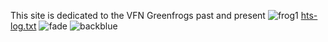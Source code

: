 This site is dedicated to the VFN Greenfrogs past and present
![frog1](https://github.com/user-attachments/assets/56d4bffc-5901-46de-ae13-aea70ac4c8c0)
[hts-log.txt](https://github.com/user-attachments/files/19446236/hts-log.txt)
![fade](https://github.com/user-attachments/assets/99c84a31-7171-4870-abb3-546f219076af)
![backblue](https://github.com/user-attachments/assets/7e059931-bb7e-44f9-bf1f-0079b117f94a)
